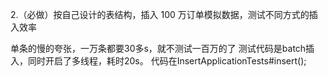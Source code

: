2.（必做）按自己设计的表结构，插入 100 万订单模拟数据，测试不同方式的插入效率

单条的慢的夸张，一万条都要30多s，就不测试一百万的了 
测试代码是batch插入，同时开启了多线程，耗时20s。
代码在InsertApplicationTests#insert();